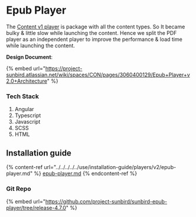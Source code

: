 # Epub Player

The [Content v1 player](broken-reference) is package with all the content types. So It became bulky & little slow while launching the content. Hence we split the PDF player as an independent player to improve the performance & load time while launching the content.



**Design Document**:

{% embed url="https://project-sunbird.atlassian.net/wiki/spaces/CON/pages/3060400129/Epub+Player+v2.0+Architecture" %}

### Tech Stack

1. Angular
2. Typescript
3. Javascript
4. SCSS
5. HTML

## Installation guide

{% content-ref url="../../../../../use/installation-guide/players/v2/epub-player.md" %}
[epub-player.md](../../../../../use/installation-guide/players/v2/epub-player.md)
{% endcontent-ref %}

### Git Repo

{% embed url="https://github.com/project-sunbird/sunbird-epub-player/tree/release-4.7.0" %}
